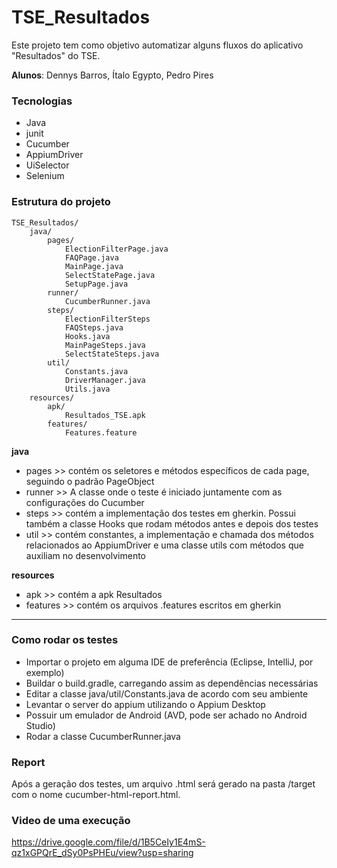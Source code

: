 # TSE_Resultados

Este projeto tem como objetivo automatizar alguns fluxos do aplicativo "Resultados" do TSE.

**Alunos**: Dennys Barros, Ítalo Egypto, Pedro Pires

### **Tecnologias**

- Java <br>
- junit <br>
- Cucumber <br>
- AppiumDriver <br>
- UiSelector <br>
- Selenium <br>

### **Estrutura do projeto**

```
TSE_Resultados/
    java/
        pages/
            ElectionFilterPage.java
            FAQPage.java
            MainPage.java
            SelectStatePage.java
            SetupPage.java
        runner/
            CucumberRunner.java
        steps/
            ElectionFilterSteps
            FAQSteps.java
            Hooks.java
            MainPageSteps.java
            SelectStateSteps.java
        util/
            Constants.java
            DriverManager.java
            Utils.java
    resources/
        apk/
            Resultados_TSE.apk
        features/
            Features.feature
```
**java** <br>
- pages >> contém os seletores e métodos específicos de cada page, seguindo o padrão PageObject <br>
- runner >> A classe onde o teste é iniciado juntamente com as configurações do Cucumber <br>
- steps >> contém a implementação dos testes em gherkin. Possui também a classe Hooks que rodam métodos antes e depois dos testes <br>
- util >> contém constantes, a implementação e chamada dos métodos relacionados ao AppiumDriver e uma classe utils com métodos que auxiliam no desenvolvimento <br>

**resources** <br>
- apk >> contém a apk Resultados <br>
- features >> contém os arquivos .features escritos em gherkin <br>
___


### **Como rodar os testes**

- Importar o projeto em alguma IDE de preferência (Eclipse, IntelliJ, por exemplo)
- Buildar o build.gradle, carregando assim as dependências necessárias
- Editar a classe java/util/Constants.java de acordo com seu ambiente
- Levantar o server do appium utilizando o Appium Desktop
- Possuir um emulador de Android (AVD, pode ser achado no Android Studio)
- Rodar a classe CucumberRunner.java

### **Report**

Após a geração dos testes, um arquivo .html será gerado na pasta /target com o nome cucumber-html-report.html. 

### **Video de uma execução**
https://drive.google.com/file/d/1B5CeIy1E4mS-qz1xGPQrE_dSy0PsPHEu/view?usp=sharing
